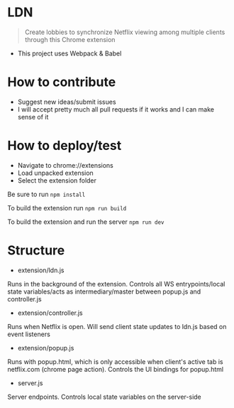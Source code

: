 # LDN
> Create lobbies to synchronize Netflix viewing among multiple clients through this Chrome extension
* This project uses Webpack & Babel

# How to contribute
* Suggest new ideas/submit issues
* I will accept pretty much all pull requests if it works and I can make sense of it

# How to deploy/test
* Navigate to chrome://extensions
* Load unpacked extension
* Select the extension folder

Be sure to run `npm install`

To build the extension run `npm run build`

To build the extension and run the server `npm run dev`

# Structure
* extension/ldn.js

Runs in the background of the extension. Controls all WS entrypoints/local state variables/acts as intermediary/master between popup.js and controller.js

* extension/controller.js

Runs when Netflix is open. Will send client state updates to ldn.js based on event listeners

* extension/popup.js

Runs with popup.html, which is only accessible when client's active tab is netflix.com (chrome page action). Controls the UI bindings for popup.html

* server.js

Server endpoints. Controls local state variables on the server-side
